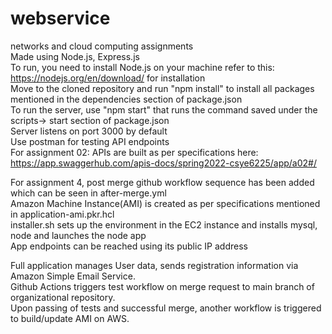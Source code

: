 # webservice
networks and cloud computing assignments  
Made using Node.js, Express.js  
To run, you need to install Node.js on your machine
refer to this: https://nodejs.org/en/download/ for installation  
Move to the cloned repository and run "npm install" to install all packages mentioned in the dependencies section of package.json  
To run the server, use "npm start" that runs the command saved under the scripts-> start section of package.json  
Server listens on port 3000 by default  
Use postman for testing API endpoints  
For assignment 02: APIs are built as per specifications here: https://app.swaggerhub.com/apis-docs/spring2022-csye6225/app/a02#/  
  
  For assignment 4, post merge github workflow sequence has been added which can be seen in after-merge.yml  
  Amazon Machine Instance(AMI) is created as per specifications mentioned in application-ami.pkr.hcl  
  installer.sh sets up the environment in the EC2 instance and installs mysql, node and launches the node app  
  App endpoints can be reached using its public IP address  


Full application manages User data, sends registration information via Amazon Simple Email Service.  
Github Actions triggers test workflow on merge request to main branch of organizational repository.  
Upon passing of tests and successful merge, another workflow is triggered to build/update AMI on AWS.  
